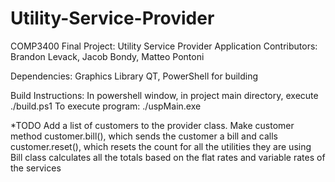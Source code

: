 # Utility-Service-Provider
COMP3400 Final Project: Utility Service Provider Application
Contributors: Brandon Levack, Jacob Bondy, Matteo Pontoni

Dependencies:
  Graphics Library QT,
  PowerShell for building

Build Instructions: In powershell window, in project main directory, execute ./build.ps1
To execute program: ./uspMain.exe

*TODO
Add a list of customers to the provider class.
Make customer method customer.bill(), which sends the customer a bill and calls customer.reset(), which resets the count for all the utilities they are using
Bill class calculates all the totals based on the flat rates and variable rates of the services

